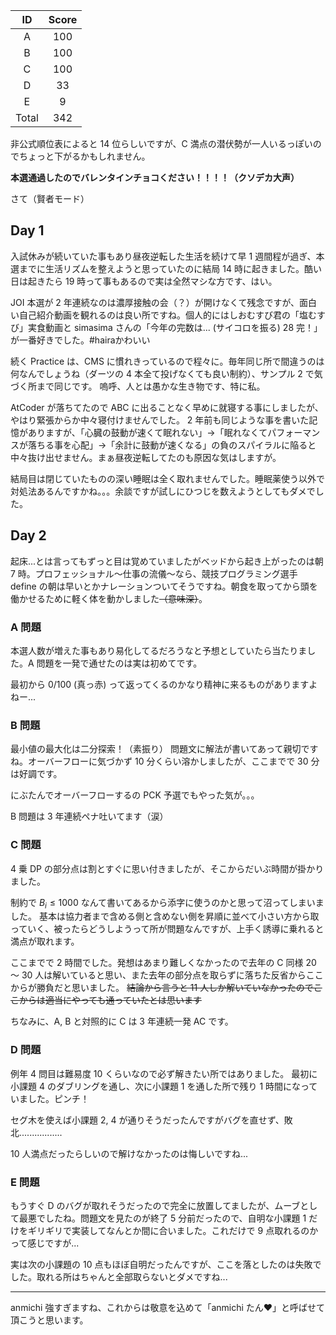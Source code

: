 |ID|Score|
|:--:|:--:|
|A|100|
|B|100|
|C|100|
|D|33|
|E|9|
|Total|342|

非公式順位表によると 14 位らしいですが、C 満点の潜伏勢が一人いるっぽいのでちょっと下がるかもしれません。

**本選通過したのでバレンタインチョコください！！！！（クソデカ大声）** 

さて（賢者モード）

## Day 1

入試休みが続いていた事もあり昼夜逆転した生活を続けて早 1 週間程が過ぎ、本選までに生活リズムを整えようと思っていたのに結局 14 時に起きました。酷い日は起きたら 19 時って事もあるので実は全然マシな方です、はい。

JOI 本選が 2 年連続なのは濃厚接触の会（？）が開けなくて残念ですが、面白い自己紹介動画を観れるのは良い所ですね。個人的にはしおむすび君の「塩むすび」実食動画と simasima さんの「今年の完数は... (サイコロを振る) 28 完！」が一番好きでした。#hairaかわいい

続く Practice は、CMS に慣れきっているので程々に。毎年同じ所で間違うのは何なんでしょうね（ダーツの 4 本全て投げなくても良い制約）、サンプル 2 で気づく所まで同じです。
嗚呼、人とは愚かな生き物です、特に私。

AtCoder が落ちてたので ABC に出ることなく早めに就寝する事にしましたが、やはり緊張からか中々寝付けませんでした。
2 年前も同じような事を書いた記憶がありますが、「心臓の鼓動が速くて眠れない」→「眠れなくてパフォーマンスが落ちる事を心配」→「余計に鼓動が速くなる」の負のスパイラルに陥ると中々抜け出せません。まぁ昼夜逆転してたのも原因な気はしますが。

結局目は閉じていたものの深い睡眠は全く取れませんでした。睡眠薬使う以外で対処法あるんですかね。。。余談ですが試しにひつじを数えようとしてもダメでした。

## Day 2

起床...とは言ってもずっと目は覚めていましたがベッドから起き上がったのは朝 7 時。プロフェッショナル〜仕事の流儀〜なら、競技プログラミング選手 define の朝は早いとかナレーションついてそうですね。朝食を取ってから頭を働かせるために軽く体を動かしました~~（意味深）~~。

### A 問題

本選人数が増えた事もあり易化してるだろうなと予想としていたら当たりました。A 問題を一発で通せたのは実は初めてです。

最初から 0/100 (真っ赤) って返ってくるのかなり精神に来るものがありますよねー...

### B 問題

最小値の最大化は二分探索！（素振り）
問題文に解法が書いてあって親切ですね。オーバーフローに気づかず 10 分くらい溶かしましたが、ここまでで 30 分は好調です。

にぶたんでオーバーフローするの PCK 予選でもやった気が。。。

B 問題は 3 年連続ペナ吐いてます（涙）

### C 問題

4 乗 DP の部分点は割とすぐに思い付きましたが、そこからだいぶ時間が掛かりました。

制約で $B_i \leq 1000$ なんて書いてあるから添字に使うのかと思って沼ってしまいました。
基本は協力者まで含める側と含めない側を昇順に並べて小さい方から取っていく、被ったらどうしようって所が問題なんですが、上手く誘導に乗れると満点が取れます。

ここまでで 2 時間でした。発想はあまり難しくなかったので去年の C 同様 20 〜 30 人は解いていると思い、また去年の部分点を取らずに落ちた反省からここからが勝負だと思いました。
~~結論から言うと 11 人しか解いていなかったのでここからは適当にやっても通っていたとは思います~~

ちなみに、A, B と対照的に C は 3 年連続一発 AC です。

### D 問題

例年 4 問目は難易度 10 くらいなので必ず解きたい所ではありました。
最初に小課題 4 のダブリングを通し、次に小課題 1 を通した所で残り 1 時間になっていました。ピンチ！

セグ木を使えば小課題 2, 4 が通りそうだったんですがバグを直せず、敗北.................

10 人満点だったらしいので解けなかったのは悔しいですね...

### E 問題

もうすぐ D のバグが取れそうだったので完全に放置してましたが、ムーブとして最悪でしたね。問題文を見たのが終了 5 分前だったので、自明な小課題 1 だけをギリギリで実装してなんとか間に合いました。これだけで 9 点取れるのかって感じですが...

実は次の小課題の 10 点もほぼ自明だったんですが、ここを落としたのは失敗でした。取れる所はちゃんと全部取らないとダメですね...

<hr>

anmichi 強すぎますね、これからは敬意を込めて「anmichi たん♥」と呼ばせて頂こうと思います。